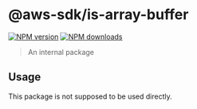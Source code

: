 # @aws-sdk/is-array-buffer

[![NPM version](https://img.shields.io/npm/v/@aws-sdk/is-array-buffer/beta.svg)](https://www.npmjs.com/package/@aws-sdk/is-array-buffer)
[![NPM downloads](https://img.shields.io/npm/dm/@aws-sdk/is-array-buffer.svg)](https://www.npmjs.com/package/@aws-sdk/is-array-buffer)

> An internal package

## Usage

This package is not supposed to be used directly.
